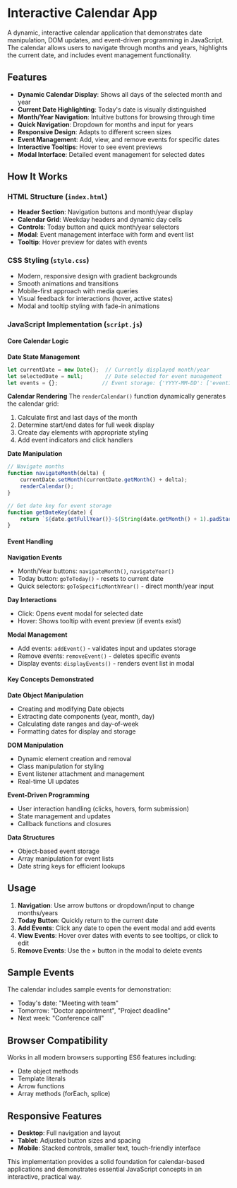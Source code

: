 # Interactive Calendar App

A dynamic, interactive calendar application that demonstrates date manipulation, DOM updates, and event-driven programming in JavaScript. The calendar allows users to navigate through months and years, highlights the current date, and includes event management functionality.

## Features

- **Dynamic Calendar Display**: Shows all days of the selected month and year
- **Current Date Highlighting**: Today's date is visually distinguished
- **Month/Year Navigation**: Intuitive buttons for browsing through time
- **Quick Navigation**: Dropdown for months and input for years
- **Responsive Design**: Adapts to different screen sizes
- **Event Management**: Add, view, and remove events for specific dates
- **Interactive Tooltips**: Hover to see event previews
- **Modal Interface**: Detailed event management for selected dates

## How It Works

### HTML Structure (`index.html`)
- **Header Section**: Navigation buttons and month/year display
- **Calendar Grid**: Weekday headers and dynamic day cells
- **Controls**: Today button and quick month/year selectors
- **Modal**: Event management interface with form and event list
- **Tooltip**: Hover preview for dates with events

### CSS Styling (`style.css`)
- Modern, responsive design with gradient backgrounds
- Smooth animations and transitions
- Mobile-first approach with media queries
- Visual feedback for interactions (hover, active states)
- Modal and tooltip styling with fade-in animations

### JavaScript Implementation (`script.js`)

#### Core Calendar Logic

**Date State Management**
```javascript
let currentDate = new Date();  // Currently displayed month/year
let selectedDate = null;       // Date selected for event management
let events = {};              // Event storage: {'YYYY-MM-DD': ['event1', 'event2']}
```

**Calendar Rendering**
The `renderCalendar()` function dynamically generates the calendar grid:
1. Calculate first and last days of the month
2. Determine start/end dates for full week display
3. Create day elements with appropriate styling
4. Add event indicators and click handlers

**Date Manipulation**
```javascript
// Navigate months
function navigateMonth(delta) {
    currentDate.setMonth(currentDate.getMonth() + delta);
    renderCalendar();
}

// Get date key for event storage
function getDateKey(date) {
    return `${date.getFullYear()}-${String(date.getMonth() + 1).padStart(2, '0')}-${String(date.getDate()).padStart(2, '0')}`;
}
```

#### Event Handling

**Navigation Events**
- Month/Year buttons: `navigateMonth()`, `navigateYear()`
- Today button: `goToToday()` - resets to current date
- Quick selectors: `goToSpecificMonthYear()` - direct month/year input

**Day Interactions**
- Click: Opens event modal for selected date
- Hover: Shows tooltip with event preview (if events exist)

**Modal Management**
- Add events: `addEvent()` - validates input and updates storage
- Remove events: `removeEvent()` - deletes specific events
- Display events: `displayEvents()` - renders event list in modal

#### Key Concepts Demonstrated

**Date Object Manipulation**
- Creating and modifying Date objects
- Extracting date components (year, month, day)
- Calculating date ranges and day-of-week
- Formatting dates for display and storage

**DOM Manipulation**
- Dynamic element creation and removal
- Class manipulation for styling
- Event listener attachment and management
- Real-time UI updates

**Event-Driven Programming**
- User interaction handling (clicks, hovers, form submission)
- State management and updates
- Callback functions and closures

**Data Structures**
- Object-based event storage
- Array manipulation for event lists
- Date string keys for efficient lookups

## Usage

1. **Navigation**: Use arrow buttons or dropdown/input to change months/years
2. **Today Button**: Quickly return to the current date
3. **Add Events**: Click any date to open the event modal and add events
4. **View Events**: Hover over dates with events to see tooltips, or click to edit
5. **Remove Events**: Use the × button in the modal to delete events

## Sample Events

The calendar includes sample events for demonstration:
- Today's date: "Meeting with team"
- Tomorrow: "Doctor appointment", "Project deadline"
- Next week: "Conference call"

## Browser Compatibility

Works in all modern browsers supporting ES6 features including:
- Date object methods
- Template literals
- Arrow functions
- Array methods (forEach, splice)

## Responsive Features

- **Desktop**: Full navigation and layout
- **Tablet**: Adjusted button sizes and spacing
- **Mobile**: Stacked controls, smaller text, touch-friendly interface

This implementation provides a solid foundation for calendar-based applications and demonstrates essential JavaScript concepts in an interactive, practical way.
